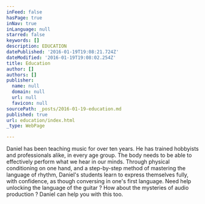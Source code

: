 ```yaml
---
inFeed: false
hasPage: true
inNav: true
inLanguage: null
starred: false
keywords: []
description: EDUCATION
datePublished: '2016-01-19T19:08:21.724Z'
dateModified: '2016-01-19T19:08:02.254Z'
title: Education
author: []
authors: []
publisher:
  name: null
  domain: null
  url: null
  favicon: null
sourcePath: _posts/2016-01-19-education.md
published: true
url: education/index.html
_type: WebPage

---
```

Daniel has been teaching music for over ten years.  He has trained hobbyists and professionals alike, in every age group.  The body needs to be able to effectively perform what we hear in our minds.  Through physical conditioning on one hand, and a step-by-step method of mastering the language of rhythm, Daniel's students learn to express themselves fully, with confidence, as though conversing in one's first language. Need help unlocking the language of the guitar ? How about the mysteries of audio production ? Daniel can help you with this too.